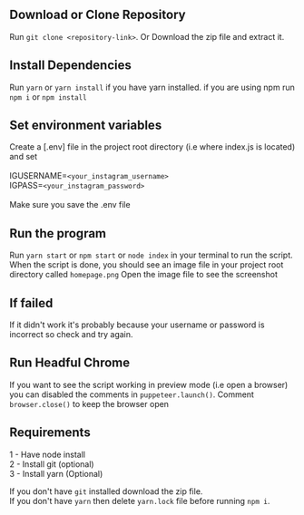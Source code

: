 ## Download or Clone Repository

Run `git clone <repository-link>`.
Or Download the zip file and extract it.

## Install Dependencies

Run `yarn` or `yarn install` if you have yarn installed.
if you are using npm run `npm i` or `npm install`

## Set environment variables

Create a [.env] file in the project root directory (i.e where index.js is located) and set<br>
<br>
IGUSERNAME=`<your_instagram_username>`<br>
IGPASS=`<your_instagram_password>`<br>
<br>
Make sure you save the .env file

## Run the program

Run `yarn start` or `npm start` or `node index` in your terminal to run the script.
When the script is done, you should see an image file in your project root directory called `homepage.png`
Open the image file to see the screenshot

## If failed

If it didn't work it's probably because your username or password is incorrect so check and try again.

## Run Headful Chrome

If you want to see the script working in preview mode (i.e open a browser) you can disabled the comments in `puppeteer.launch()`.
Comment `browser.close()` to keep the browser open

## Requirements

1 - Have node install <br>
2 - Install git (optional) <br>
3 - Install yarn (Optional)

If you don't have `git` installed download the zip file.<br>
If you don't have `yarn` then delete `yarn.lock` file before running `npm i`.
